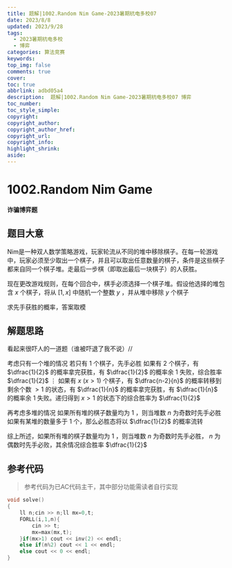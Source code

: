 ```yaml
---
title: 题解|1002.Random Nim Game-2023暑期杭电多校07
date: 2023/8/8
updated: 2023/9/28
tags:
  - 2023暑期杭电多校
  - 博弈
categories: 算法竞赛
keywords:
top_img: false
comments: true
cover:
toc: true
abbrlink: adbd05a4
description:  题解|1002.Random Nim Game-2023暑期杭电多校07 博弈
toc_number:
toc_style_simple:
copyright:
copyright_author:
copyright_author_href:
copyright_url:
copyright_info:
highlight_shrink:
aside:
---
```


# 1002.Random Nim Game
**诈骗博弈题**
## 题目大意
Nim是一种双人数学策略游戏，玩家轮流从不同的堆中移除棋子。在每一轮游戏中，玩家必须至少取出一个棋子，并且可以取出任意数量的棋子，条件是这些棋子都来自同一个棋子堆。走最后一步棋（即取出最后一块棋子）的人获胜。

现在更改游戏规则，在每个回合中，棋手必须选择一个棋子堆。假设他选择的堆包含 $x$ 个棋子，将从 $[1,x]$ 中随机一个整数 $y$ ，并从堆中移除 $y$ 个棋子

求先手获胜的概率，答案取模

## 解题思路
看起来很吓人的一道题（谁被吓退了我不说）//

考虑只有一个堆的情况
若只有 $1$ 个棋子，先手必胜
如果有 $2$ 个棋子，有 $\dfrac{1}{2}$ 的概率拿完获胜，有 $\dfrac{1}{2}$ 的概率余 $1$ 失败，综合胜率 $\dfrac{1}{2}$
 $\vdots$
如果有 $x\ (x>1)$ 个棋子，有 $\dfrac{n-2}{n}$ 的概率转移到 剩余个数 $>1$ 的状态，有 $\dfrac{1}{n}$ 的概率拿完获胜，有 $\dfrac{1}{n}$ 的概率余 $1$ 失败。递归得到 $x>1$ 的状态下的综合胜率为 $\dfrac{1}{2}$ 

再考虑多堆的情况
如果所有堆的棋子数量均为 $1$ ，则当堆数 $n$ 为奇数时先手必胜
如果有某堆的数量多于 $1$ 个，那么必胜态将以 $\dfrac{1}{2}$ 的概率流转

综上所述，如果所有堆的棋子数量均为 $1$ ，则当堆数 $n$ 为奇数时先手必胜， $n$ 为偶数时先手必败，其余情况综合胜率 $\dfrac{1}{2}$ 

## 参考代码
> 参考代码为已AC代码主干，其中部分功能需读者自行实现

```cpp
void solve()
{
    ll n;cin >> n;ll mx=0,t;
    FORLL(i,1,n){
        cin >> t;
        mx=max(mx,t);
    }if(mx>1) cout << inv(2) << endl;
    else if(n%2) cout << 1 << endl;
    else cout << 0 << endl;
}
```
